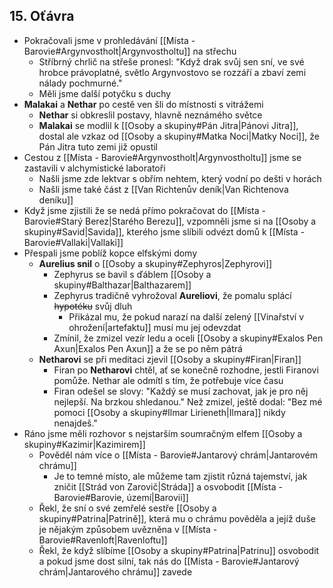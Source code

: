 ## 15. Oťávra
- Pokračovali jsme v prohledávání [[Místa - Barovie#Argynvostholt|Argynvostholtu]] na střechu
	- Stříbrný chrlič na střeše pronesl: "Když drak svůj sen sní, ve své hrobce právoplatné, světlo Argynvostovo se rozzáří a zbaví zemi nálady pochmurné."
	- Měli jsme další potyčku s duchy
- **Malakai** a **Nethar** po cestě ven šli do místnosti s vitrážemi
	- **Nethar** si obkreslil postavy, hlavně neznámého světce
	- **Malakai** se modlil k [[Osoby a skupiny#Pán Jitra|Pánovi Jitra]], dostal ale vzkaz od [[Osoby a skupiny#Matka Noci|Matky Noci]], že Pán Jitra tuto zemi již opustil
- Cestou z [[Místa - Barovie#Argynvostholt|Argynvostholtu]] jsme se zastavili v alchymistické laboratoři
	- Našli jsme zde lektvar s obřím nehtem, který vodní po dešti v horách
	- Našli jsme také část z [[Van Richtenův deník|Van Richtenova deníku]]
- Když jsme zjistili že se nedá přímo pokračovat do [[Místa - Barovie#Starý Berez|Starého Berezu]], vzpomněli jsme si na [[Osoby a skupiny#Savid|Savida]], kterého jsme slíbili odvézt domů k [[Místa - Barovie#Vallaki|Vallaki]]
- Přespali jsme poblíž kopce elfskými domy
	- **Aurelius snil** o [[Osoby a skupiny#Zephyros|Zephyrovi]]
		- Zephyrus se bavil s ďáblem [[Osoby a skupiny#Balthazar|Balthazarem]]
		- Zephyrus tradičně vyhrožoval **Aureliovi**, že pomalu splácí ~~hypotéku~~ svůj dluh
			- Přikázal mu, že pokud narazí na další zelený [[Vinařství v ohrožení|artefaktu]] musí mu jej odevzdat
		- Zmínil, že zmizel vezír ledu a oceli [[Osoby a skupiny#Exalos Pen Axun|Exalos Pen Axun]] a že se po něm pátrá
	- **Netharovi** se při meditaci zjevil [[Osoby a skupiny#Firan|Firan]]
		- Firan po **Netharovi** chtěl, ať se konečně rozhodne, jestli Firanovi pomůže. Nethar ale odmítl s tím, že potřebuje více času
		- Firan odešel se slovy: "Každý se musí zachovat, jak je pro něj nejlepší. Na brzkou shledanou." Než zmizel, ještě dodal: "Bez mé pomoci [[Osoby a skupiny#Ilmar Lirieneth|Ilmara]] nikdy nenajdeš."
- Ráno jsme měli rozhovor s nejstarším soumračným elfem [[Osoby a skupiny#Kazimir|Kazimirem]]
	- Pověděl nám více o [[Místa - Barovie#Jantarový chrám|Jantarovém chrámu]]
		- Je to temné místo, ale můžeme tam zjistit různá tajemství, jak zničit [[Strád von Zarovič|Stráda]] a osvobodit [[Místa - Barovie#Barovie, území|Barovii]] 
	- Řekl, že sní o své zemřelé sestře [[Osoby a skupiny#Patrina|Patrině]], která mu o chrámu pověděla a jejíž duše je nějakým způsobem uvězněna v [[Místa - Barovie#Ravenloft|Ravenloftu]]
	- Řekl, že když slíbíme [[Osoby a skupiny#Patrina|Patrinu]] osvobodit a pokud jsme dost silní, tak nás do [[Místa - Barovie#Jantarový chrám|Jantarového chrámu]] zavede